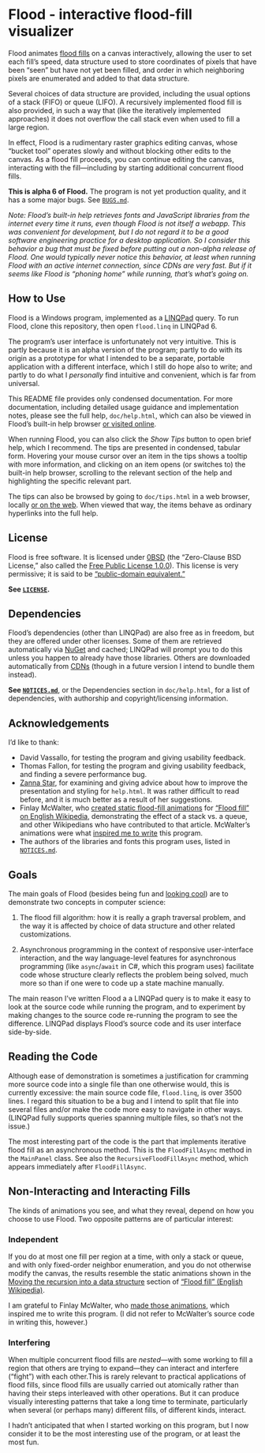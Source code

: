 <!--
  This file is part of Flood, an interactive flood-fill visualizer.

  Copyright (C) 2021 Eliah Kagan <degeneracypressure@gmail.com>

  Permission to use, copy, modify, and/or distribute this software for any
  purpose with or without fee is hereby granted.

  THE SOFTWARE IS PROVIDED "AS IS" AND THE AUTHOR DISCLAIMS ALL WARRANTIES WITH
  REGARD TO THIS SOFTWARE INCLUDING ALL IMPLIED WARRANTIES OF MERCHANTABILITY
  AND FITNESS. IN NO EVENT SHALL THE AUTHOR BE LIABLE FOR ANY SPECIAL, DIRECT,
  INDIRECT, OR CONSEQUENTIAL DAMAGES OR ANY DAMAGES WHATSOEVER RESULTING FROM
  LOSS OF USE, DATA OR PROFITS, WHETHER IN AN ACTION OF CONTRACT, NEGLIGENCE OR
  OTHER TORTIOUS ACTION, ARISING OUT OF OR IN CONNECTION WITH THE USE OR
  PERFORMANCE OF THIS SOFTWARE.
-->

# Flood - interactive flood-fill visualizer

Flood animates [flood fills](https://en.wikipedia.org/wiki/Flood_fill) on a
canvas interactively, allowing the user to set each fill&rsquo;s speed, data
structure used to store coordinates of pixels that have been &ldquo;seen&rdquo;
but have not yet been filled, and order in which neighboring pixels are
enumerated and added to that data structure.

Several choices of data structure are provided, including the usual options of
a stack (FIFO) or queue (LIFO). A recursively implemented flood fill is also
provided, in such a way that (like the iteratively implemented approaches) it
does not overflow the call stack even when used to fill a large region.

In effect, Flood is a rudimentary raster graphics editing canvas, whose
&ldquo;bucket tool&rdquo; operates slowly and without blocking other edits to
the canvas. As a flood fill proceeds, you can continue editing the canvas,
interacting with the fill&mdash;including by starting additional concurrent
flood fills.

**This is alpha 6 of Flood.** The program is not yet production quality, and it
has a some major bugs. See [`BUGS.md`](BUGS.md).

*Note: Flood&rsquo;s built-in help retrieves fonts and JavaScript libraries
from the internet every time it runs, even though Flood is not itself a webapp.
This was convenient for development, but I do not regard it to be a good
software engineering practice for a desktop application. So I consider this
behavior a bug that must be fixed before putting out a non-alpha release of
Flood. One would typically never notice this behavior, at least when running
Flood with an active internet connection, since CDNs are very fast. But if it
seems like Flood is &ldquo;phoning home&rdquo; while running, that&rsquo;s
what&rsquo;s going on.*

## How to Use

Flood is a Windows program, implemented as a
[LINQPad](https://www.linqpad.net/) query. To run Flood, clone this repository,
then open `flood.linq` in LINQPad 6.

The program&rsquo;s user interface is unfortunately not very intuitive. This is
partly because it is an alpha version of the program; partly to do with its
origin as a prototype for what I intended to be a separate, portable
application with a different interface, which I still do hope also to write;
and partly to do what I *personally* find intuitive and convenient, which is
far from universal.

This README file provides only condensed documentation. For more documentation,
including detailed usage guidance and implementation notes, please see the full
help, `doc/help.html`, which can also be viewed in Flood&rsquo;s built-in help
browser [or visited online](https://eliahkagan.github.io/Flood/doc/help.html).

When running Flood, you can also click the *Show Tips* button to open brief
help, which I recommend. The tips are presented in condensed, tabular form.
Hovering your mouse cursor over an item in the tips shows a tooltip with more
information, and clicking on an item opens (or switches to) the built-in help
browser, scrolling to the relevant section of the help and highlighting the
specific relevant part.

The tips can also be browsed by going to `doc/tips.html` in a web browser,
locally [or on the web](https://eliahkagan.github.io/Flood/doc/tips.html). When
viewed that way, the items behave as ordinary hyperlinks into the full help.

## License

Flood is free software. It is licensed under
[0BSD](https://spdx.org/licenses/0BSD.html) (the &ldquo;Zero-Clause BSD
License,&rdquo; also called the [Free Public License
1.0.0](https://opensource.org/licenses/0BSD)). This license is very permissive;
it is said to be [&ldquo;public-domain
equivalent.&rdquo;](https://en.wikipedia.org/wiki/Public-domain-equivalent_license)

**See [`LICENSE`](LICENSE).**

## Dependencies

Flood&rsquo;s dependencies (other than LINQPad) are also free as in freedom,
but they are offered under other licenses. Some of them are retrieved
automatically via [NuGet](https://www.nuget.org/) and cached; LINQPad will
prompt you to do this unless you happen to already have those libraries. Others
are downloaded automatically from
[CDNs](https://en.wikipedia.org/wiki/Content_delivery_network) (though in a
future version I intend to bundle them instead).

**See [`NOTICES.md`](NOTICES.md)**, or the Dependencies section in
`doc/help.html`, for a list of dependencies, with authorship and
copyright/licensing information.

## Acknowledgements

I&rsquo;d like to thank:

- David Vassallo, for testing the program and giving usability feedback.
- Thomas Fallon, for testing the program and giving usability feedback, and
  finding a severe performance bug.
- [Zanna Star](https://github.com/ZannaStar), for examining and giving advice
  about how to improve the presentation and styling for `help.html`. It was
  rather difficult to read before, and it is much better as a result of her
  suggestions.
- Finlay McWalter, who [created static flood-fill
  animations](https://en.wikipedia.org/w/index.php?title=Talk:Flood_fill&oldid=804243376#Large_scale_animation)
  for [&ldquo;Flood fill&rdquo; on English
  Wikipedia](https://en.wikipedia.org/wiki/Flood_fill#Moving_the_recursion_into_a_data_structure),
  demonstrating the effect of a stack vs. a queue, and other Wikipedians who
  have contributed to that article. McWalter&rsquo;s animations were what
  [inspired me to write](#Independent) this program.
- The authors of the libraries and fonts this program uses, listed in
  [`NOTICES.md`](NOTICES.md).

## Goals

The main goals of Flood (besides being fun and [looking cool](#Interfering))
are to demonstrate two concepts in computer science:

1. The flood fill algorithm: how it is really a graph traversal problem, and
   the way it is affected by choice of data structure and other related
   customizations.

2. Asynchronous programming in the context of responsive user-interface
   interaction, and the way language-level features for asynchronous
   programming (like `async`/`await` in C#, which this program uses) facilitate
   code whose structure clearly reflects the problem being solved, much more so
   than if one were to code up a state machine manually.

The main reason I&rsquo;ve written Flood a a LINQPad query is to make it easy
to look at the source code while running the program, and to experiment by
making changes to the source code re-running the program to see the difference.
LINQPad displays Flood&rsquo;s source code and its user interface side-by-side.

## Reading the Code

Although ease of demonstration is sometimes a justification for cramming more
source code into a single file than one otherwise would, this is currently
excessive: the main source code file, `flood.linq`, is over 3500 lines. I
regard this situation to be a bug and I intend to split that file into several
files and/or make the code more easy to navigate in other ways. (LINQPad fully
supports queries spanning multiple files, so that&rsquo;s not the issue.)

The most interesting part of the code is the part that implements iterative
flood fill as an asynchronous method. This is the `FloodFillAsync` method in
the `MainPanel` class. See also the `RecursiveFloodFillAsync` method, which
appears immediately after `FloodFillAsync`.

## Non-Interacting and Interacting Fills

The kinds of animations you see, and what they reveal, depend on how you choose
to use Flood. Two opposite patterns are of particular interest:

### Independent

If you do at most one fill per region at a time, with only a stack or queue,
and with only fixed-order neighbor enumeration, and you do not otherwise modify
the canvas, the results resemble the static animations shown in the [Moving the
recursion into a data
structure](https://en.wikipedia.org/wiki/Flood_fill#Moving_the_recursion_into_a_data_structure)
section of [&ldquo;Flood fill&rdquo; (English
Wikipedia)](https://en.wikipedia.org/wiki/Flood_fill).

I am grateful to Finlay McWalter, who [made those
animations](https://en.wikipedia.org/w/index.php?title=Talk:Flood_fill&oldid=804243376#Large_scale_animation),
which inspired me to write this program. (I did not refer to McWalter&rsquo;s
source code in writing this, however.)

### Interfering

When multiple concurrent flood fills are *nested*&mdash;with some working to
fill a region that others are trying to expand&mdash;they can interact and
interfere (&ldquo;fight&rdquo;) with each other.This is rarely relevant to
practical applications of flood fills, since flood fills are usually carried
out atomically rather than having their steps interleaved with other
operations. But it can produce visually interesting patterns that take a long
time to terminate, particularly when several (or perhaps many) different fills,
of different kinds, interact.

I hadn&rsquo;t anticipated that when I started working on this program, but I
now consider it to be the most interesting use of the program, or at least the
most fun.
